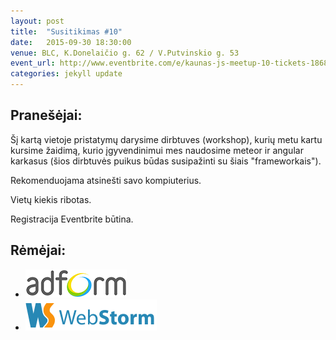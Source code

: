 ```yaml
---
layout: post
title:  "Susitikimas #10"
date:   2015-09-30 18:30:00
venue: BLC, K.Donelaičio g. 62 / V.Putvinskio g. 53
event_url: http://www.eventbrite.com/e/kaunas-js-meetup-10-tickets-18684688406
categories: jekyll update
---
```

## Pranešėjai:

Šį kartą vietoje pristatymų darysime dirbtuves (workshop), kurių metu kartu kursime žaidimą, kurio įgyvendinimui mes naudosime meteor ir angular karkasus (šios dirbtuvės puikus būdas susipažinti su šiais "frameworkais").

Rekomenduojama atsinešti savo kompiuterius. 

Vietų kiekis ribotas.

Registracija Eventbrite būtina.

## Rėmėjai:

  * [![Adform](img/adform-logo.jpg)](http://www.adform.com)
  * [![WebStorm](img/webstorm-logo.png)](https://www.jetbrains.com/webstorm/)
